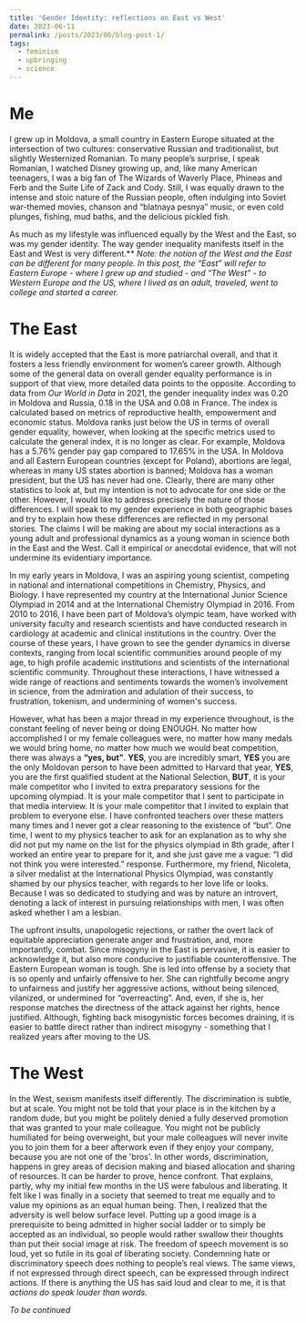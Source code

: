 ```yaml
---
title: 'Gender Identity: reflections on East vs West'
date: 2023-06-11
permalink: /posts/2023/06/blog-post-1/
tags:
  - feminism
  - upbringing
  - science
---
```


Me
======

I grew up in Moldova, a small country in Eastern Europe situated at the intersection of two cultures: conservative Russian and traditionalist, but slightly Westernized Romanian. To many people’s surprise, I speak Romanian, I watched Disney growing up, and, like many American teenagers, I was a big fan of The Wizards of Waverly Place, Phineas and Ferb and the Suite Life of Zack and Cody. Still, I was equally drawn to the intense and stoic nature of the Russian people, often indulging into Soviet war-themed movies, chanson and “blatnaya pesnya” music, or even cold plunges, fishing, mud baths, and the delicious pickled fish. 

As much as my lifestyle was influenced equally by the West and the East, so was my gender identity. The way gender inequality manifests itself in the East and West is very different.** *Note: the notion of the West and the East can be different for many people. In this post, the “East” will refer to Eastern Europe - where I grew up and studied - and  “The West” - to Western Europe and the US, where I lived as an adult, traveled, went to college and started a career.*

The East
======
It is widely accepted that the East is more patriarchal overall, and that it fosters a less friendly environment for women’s career growth. Although some of the general data on overall gender equality performance is in support of that view, more detailed data points to the opposite. According to data from *Our World in Data* in 2021, the gender inequality index was 0.20 in Moldova and Russia, 0.18 in the USA and 0.08 in France. The index is calculated based on metrics of reproductive health, empowerment and economic status. Moldova ranks just below the US in terms of overall gender equality, however, when looking at the specific metrics used to calculate the general index, it is no longer as clear. For example, Moldova has a 5.76% gender pay gap compared to 17.65% in the USA. In Moldova and all Eastern European countries (except for Poland), abortions are legal, whereas in many US states abortion is banned; Moldova has a woman president, but the US has never had one. Clearly, there are many other statistics to look at, but my intention is not to advocate for one side or the other. However, I would like to address precisely the nature of those differences. I will speak to my gender experience in both geographic bases and try to explain how these differences are reflected in my personal stories. The claims I will be making are about my social interactions as a young adult and professional dynamics as a young woman in science both in the East and the West. Call it empirical or anecdotal evidence, that will not undermine its evidentiary importance.  


In my early years in Moldova, I was an aspiring young scientist, competing in national and international competitions in Chemistry, Physics, and Biology. I have represented my country at the International Junior Science Olympiad in 2014 and at the International Chemistry Olympiad in 2016. From 2010 to 2016, I have been part of Moldova’s olympic team, have worked with university faculty and research scientists and have conducted research in cardiology at academic and clinical institutions in the country. Over the course of these years, I have grown to see the gender dynamics in diverse contexts, ranging from local scientific communities around people of my age, to high profile academic institutions and scientists of the international scientific community. Throughout these interactions, I have witnessed a wide range of reactions and sentiments towards the women’s involvement in science, from the admiration and adulation of their success, to frustration, tokenism, and undermining of women's success. 

However, what has been a major thread in my experience throughout, is the constant feeling of never being or doing ENOUGH. No matter how accomplished I or my female colleagues were, no matter how many medals we would bring home, no matter how much we would beat competition, there was always a **“yes, but”**. **YES**, you are incredibly smart, **YES** you are the only Moldovan person to have been admitted to Harvard that year, **YES**, you are the first qualified student at the National Selection, **BUT**, it is your male competitor who I invited to extra preparatory sessions for the upcoming olympiad. It is your male competitor that I sent to participate in that media interview. It is your male competitor that I invited to explain that problem to everyone else. I have confronted teachers over these matters many times and I never got a clear reasoning to the existence of “but”. One time, I went to my physics teacher to ask for an explanation as to why she did not put my name on the list for the physics olympiad in 8th grade, after I worked an entire year to prepare for it, and she just gave me a vague: “I did not think you were interested.” response.  Furthermore, my friend, Nicoleta, a silver medalist at the International Physics Olympiad, was constantly shamed by our physics teacher, with regards to her love life or looks. Because I was so dedicated to studying and was by nature an introvert, denoting a lack of interest in pursuing relationships with men, I was often asked whether I am a lesbian. 

The upfront insults, unapologetic rejections, or rather the overt lack of equitable appreciation generate anger and frustration, and, more importantly, combat.  Since misogyny in the East is pervasive, it is easier to acknowledge it, but also more conducive to justifiable counteroffensive. The Eastern European woman is tough. She is led into offense by a society that is so openly and unfairly offensive to her. She can rightfully become angry to unfairness and justify her aggressive actions, without being silenced, vilanized, or undermined for “overreacting”. And, even, if she is, her response matches the directness of the attack against her rights, hence justified. Although, fighting back misogynistic forces becomes draining, it is easier to battle direct rather than indirect misogyny - something that I realized years after moving to the US.

The West
======
In the West, sexism manifests itself differently. The discrimination is subtle, but at scale. You might not be told that your place is in the kitchen by a random dude, but you might be politely denied a fully deserved promotion that was granted to your male colleague. You might not be publicly humiliated for being overweight, but your male colleagues will never invite you to join them for a beer afterwork even if they enjoy your company, because you are not one of the 'bros'. In other words, discrimination, happens in grey areas of decision making and biased allocation and sharing of resources. It can be harder to prove, hence confront. That explains, partly, why my initial few months in the US were fabulous and liberating. It felt like I was finally in a society that seemed to treat me equally and to value my opinions as an equal human being. Then, I realized that the adversity is well below surface level. Putting up a good image is a prerequisite to being admitted in higher social ladder or to simply be accepted as an individual, so people would rather swallow their thoughts than put their social image at risk. The freedom of speech movement is so loud, yet so futile in its goal of liberating society. Condemning hate or discriminatory speech does nothing to people’s real views. The same views, if not expressed through direct speech, can be expressed through indirect actions. If there is anything the US has said loud and clear to me, it is that *actions do speak louder than words.*


*To be continued*

